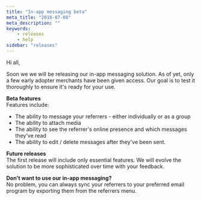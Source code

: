 ```yaml
---
title: "In-app messaging beta"
meta_title: "2018-07-08"
meta_description: ""
keywords:
    - releases
    - help
sidebar: "releases"
---
```


Hi all,

Soon we we will be releasing our in-app messaging solution. As of yet, only a few early adopter merchants have been given access. Our goal is to test it thoroughly to ensure it's ready for your use.

**Beta features**  
Features include:

*   The ability to message your referrers - either individually or as a group
*   The ability to attach media
*   The ability to see the referrer's online presence and which messages they've read
*   The ability to edit / delete messages after they've been sent.

**Future releases**  
The first release will include only essential features. We will evolve the solution to be more sophisticated over time with your feedback.

**Don't want to use our in-app messaging?**  
No problem, you can always sync your referrers to your preferred email program by exporting them from the referrers menu.